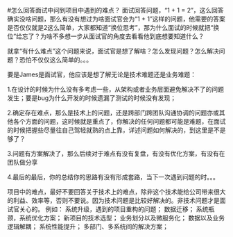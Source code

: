 #怎么回答面试中问到项目中遇到的难点？
面试回答问题，“1 + 1 = 2”，这么回答确实没啥问题，那么有没有想过为啥面试官会为“1 + 1”这样的问题，他需要的答案是否仅仅就是2这么简单，大家都知道“换位思考”，那为什么面试的时候就把“换位”给忘了？为啥不多想一步从面试官的角度去看看他到底想要知道什么？

就拿“有什么难点”这个问题来说，面试官是想了解啥？怎么发现问题？怎么解决问题？恐怕不仅仅这么简单的。。。

要是James是面试官，他应该是想了解无论是技术难题还是业务难题：

1.在设计的时候为什么没有多考虑一些，从架构或者业务层面避免解决不了的问题发生；要是bug为什么开发的时候遗漏了测试的时候没有发现；

2.确定存在难点，那么是技术上的问题，还是跨部门跨团队沟通协调的问题亦或其他各个方面的问题，这时候就是重点了，你解决的任何问题都可能是难题，在面试的时候把握些尽量往自己驾轻就熟的点上靠，详述问题如何解决的，到这里是不是够了？

3.问题有方案解决了，那么后续对于难点有没有复盘，有没有优化方案，有没有在团队做分享

4.最后的最后，你的总结你的思路有没有形成套路，当下一次遇到问题的时。。。



项目中的难点，最好不要回答关于技术上的难点，除非这个技术能给公司带来很大的利益、效率等，否则不要说。因为技术问题是比较好解决的。非技术问题才是面试官关心的。
例如：
系统升级，遇到的项目重构的问题；
数据迁移；
系统瓶颈，系统优化方案；
新项目的技术选型；
业务划分以及微服务化；
数据以及业务逻辑解耦；
系统性能提升；
多部门、多系统间的解决方案；